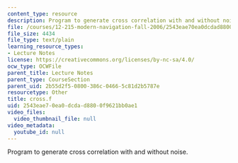 ```yaml
---
content_type: resource
description: Program to generate cross correlation with and without noise.
file: /courses/12-215-modern-navigation-fall-2006/2543eae70ea0dcdad8800f9621bb0ae1_cross.f
file_size: 4434
file_type: text/plain
learning_resource_types:
- Lecture Notes
license: https://creativecommons.org/licenses/by-nc-sa/4.0/
ocw_type: OCWFile
parent_title: Lecture Notes
parent_type: CourseSection
parent_uid: 2b55d2f5-0800-386c-0466-5c81d2b5787e
resourcetype: Other
title: cross.f
uid: 2543eae7-0ea0-dcda-d880-0f9621bb0ae1
video_files:
  video_thumbnail_file: null
video_metadata:
  youtube_id: null
---
```

Program to generate cross correlation with and without noise.